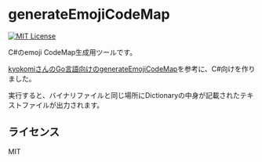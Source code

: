 # generateEmojiCodeMap

[![MIT License](http://img.shields.io/badge/license-MIT-green.svg?style=flat)](LICENSE)

C#のemoji CodeMap生成用ツールです。

[kyokomiさんのGo言語向けのgenerateEmojiCodeMap](https://github.com/kyokomi/generateEmojiCodeMap
)を参考に、C#向けを作りました。

実行すると、バイナリファイルと同じ場所にDictionaryの中身が記載されたテキストファイルが出力されます。

## ライセンス

MIT
